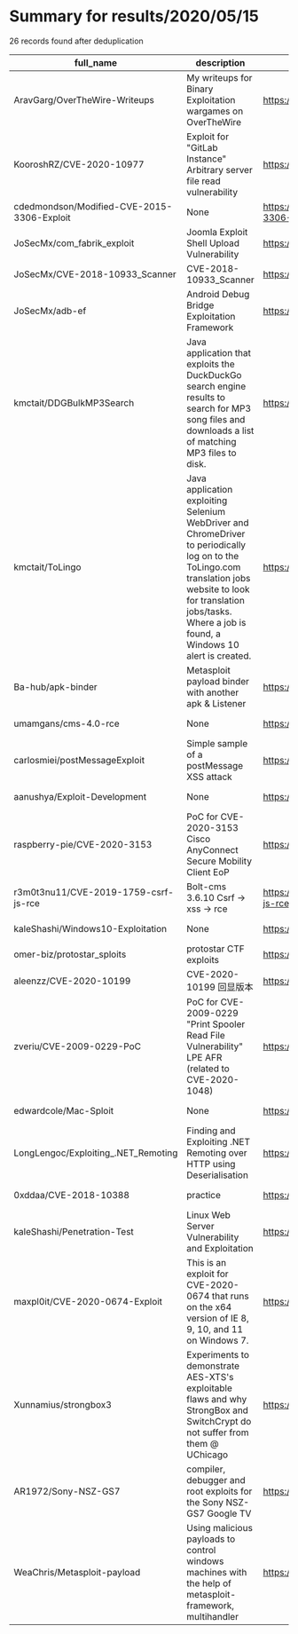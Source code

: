 
# Summary for results/2020/05/15
    
26 records found after deduplication

| full_name | description | html_url | matched_list | matched_count | pushed_at | size | stargazers_count | language | forks_count |
|--------------------------------------------|-----------------------------------------------------------------------------------------------------------------------------------------------------------------------------------------------------------------------------|---------------------------------------------------------------|---------------------------------------------|-----------------|---------------------------|--------|--------------------|------------|---------------|
| AravGarg/OverTheWire-Writeups | My writeups for Binary Exploitation wargames on OverTheWire | https://github.com/AravGarg/OverTheWire-Writeups | ['exploit'] | 1 | 2020-05-15 17:42:08+00:00 | 6 | 2 | C | 1 |
| KooroshRZ/CVE-2020-10977 | Exploit for "GitLab Instance" Arbitrary server file read vulnerability | https://github.com/KooroshRZ/CVE-2020-10977 | ['cve-2', 'exploit'] | 2 | 2020-05-15 08:30:48+00:00 | 7 | 4 | Python | 0 |
| cdedmondson/Modified-CVE-2015-3306-Exploit | None | https://github.com/cdedmondson/Modified-CVE-2015-3306-Exploit | ['cve-2', 'exploit'] | 2 | 2020-05-15 18:12:20+00:00 | 120 | 0 | Python | 0 |
| JoSecMx/com_fabrik_exploit | Joomla Exploit Shell Upload Vulnerability | https://github.com/JoSecMx/com_fabrik_exploit | ['exploit'] | 1 | 2020-05-15 17:22:51+00:00 | 10 | 1 | Python | 1 |
| JoSecMx/CVE-2018-10933_Scanner | CVE-2018-10933_Scanner | https://github.com/JoSecMx/CVE-2018-10933_Scanner | ['cve-2'] | 1 | 2020-05-15 17:20:23+00:00 | 17 | 0 | Python | 0 |
| JoSecMx/adb-ef | Android Debug Bridge Exploitation Framework | https://github.com/JoSecMx/adb-ef | ['exploit'] | 1 | 2020-05-15 17:08:47+00:00 | 4 | 1 | Python | 0 |
| kmctait/DDGBulkMP3Search | Java application that exploits the DuckDuckGo search engine results to search for MP3 song files and downloads a list of matching MP3 files to disk. | https://github.com/kmctait/DDGBulkMP3Search | ['exploit'] | 1 | 2020-05-15 16:17:31+00:00 | 19 | 0 | Java | 0 |
| kmctait/ToLingo | Java application exploiting Selenium WebDriver and ChromeDriver to periodically log on to the ToLingo.com translation jobs website to look for translation jobs/tasks. Where a job is found, a Windows 10 alert is created. | https://github.com/kmctait/ToLingo | ['exploit'] | 1 | 2020-05-15 16:11:17+00:00 | 13699 | 0 | Java | 0 |
| Ba-hub/apk-binder | Metasploit payload binder with another apk & Listener | https://github.com/Ba-hub/apk-binder | ['metasploit module OR metasploit payload'] | 1 | 2020-05-15 15:59:16+00:00 | 6 | 0 | Shell | 1 |
| umamgans/cms-4.0-rce | None | https://github.com/umamgans/cms-4.0-rce | ['rce'] | 1 | 2020-05-15 13:26:46+00:00 | 2 | 0 | PHP | 0 |
| carlosmiei/postMessageExploit | Simple sample of a postMessage XSS attack | https://github.com/carlosmiei/postMessageExploit | ['exploit'] | 1 | 2020-05-15 13:46:46+00:00 | 4 | 1 | HTML | 0 |
| aanushya/Exploit-Development | None | https://github.com/aanushya/Exploit-Development | ['exploit'] | 1 | 2020-05-15 15:00:09+00:00 | 28 | 0 | | 0 |
| raspberry-pie/CVE-2020-3153 | PoC for CVE-2020-3153 Cisco AnyConnect Secure Mobility Client EoP | https://github.com/raspberry-pie/CVE-2020-3153 | ['cve poc', 'cve-2'] | 2 | 2020-05-15 11:42:12+00:00 | 47 | 0 | C# | 0 |
| r3m0t3nu11/CVE-2019-1759-csrf-js-rce | Bolt-cms 3.6.10 Csrf -> xss -> rce | https://github.com/r3m0t3nu11/CVE-2019-1759-csrf-js-rce | ['cve-2', 'rce'] | 2 | 2020-05-15 11:11:11+00:00 | 9 | 0 | JavaScript | 1 |
| kaleShashi/Windows10-Exploitation | None | https://github.com/kaleShashi/Windows10-Exploitation | ['exploit'] | 1 | 2020-05-15 10:26:55+00:00 | 808 | 0 | | 0 |
| omer-biz/protostar_sploits | protostar CTF exploits | https://github.com/omer-biz/protostar_sploits | ['exploit', 'sploit'] | 2 | 2020-05-15 11:46:47+00:00 | 23 | 0 | Python | 0 |
| aleenzz/CVE-2020-10199 | CVE-2020-10199 回显版本 | https://github.com/aleenzz/CVE-2020-10199 | ['cve-2'] | 1 | 2020-05-15 06:18:18+00:00 | 27 | 31 | Python | 9 |
| zveriu/CVE-2009-0229-PoC | PoC for CVE-2009-0229 "Print Spooler Read File Vulnerability" LPE AFR (related to CVE-2020-1048) | https://github.com/zveriu/CVE-2009-0229-PoC | ['cve poc', 'cve-2', 'vulnerability poc'] | 3 | 2020-05-15 11:32:42+00:00 | 9 | 2 | | 1 |
| edwardcole/Mac-Sploit | None | https://github.com/edwardcole/Mac-Sploit | ['sploit'] | 1 | 2020-05-15 15:48:23+00:00 | 2 | 0 | HTML | 0 |
| LongLengoc/Exploiting_.NET_Remoting | Finding and Exploiting .NET Remoting over HTTP using Deserialisation | https://github.com/LongLengoc/Exploiting_.NET_Remoting | ['exploit'] | 1 | 2020-05-15 07:41:26+00:00 | 4104 | 0 | C# | 0 |
| 0xddaa/CVE-2018-10388 | practice | https://github.com/0xddaa/CVE-2018-10388 | ['cve-2'] | 1 | 2020-05-15 16:36:46+00:00 | 52 | 1 | C++ | 2 |
| kaleShashi/Penetration-Test | Linux Web Server Vulnerability and Exploitation | https://github.com/kaleShashi/Penetration-Test | ['exploit'] | 1 | 2020-05-15 10:06:54+00:00 | 15137 | 1 | | 0 |
| maxpl0it/CVE-2020-0674-Exploit | This is an exploit for CVE-2020-0674 that runs on the x64 version of IE 8, 9, 10, and 11 on Windows 7. | https://github.com/maxpl0it/CVE-2020-0674-Exploit | ['cve-2', 'exploit'] | 2 | 2020-05-15 09:03:36+00:00 | 10 | 195 | HTML | 68 |
| Xunnamius/strongbox3 | Experiments to demonstrate AES-XTS's exploitable flaws and why StrongBox and SwitchCrypt do not suffer from them @ UChicago | https://github.com/Xunnamius/strongbox3 | ['exploit'] | 1 | 2020-05-15 21:11:35+00:00 | 28 | 1 | Python | 0 |
| AR1972/Sony-NSZ-GS7 | compiler, debugger and root exploits for the Sony NSZ-GS7 Google TV | https://github.com/AR1972/Sony-NSZ-GS7 | ['exploit'] | 1 | 2020-05-15 01:08:12+00:00 | 174657 | 1 | C | 1 |
| WeaChris/Metasploit-payload | Using malicious payloads to control windows machines with the help of metasploit-framework, multihandler | https://github.com/WeaChris/Metasploit-payload | ['metasploit module OR metasploit payload'] | 1 | 2020-05-15 23:44:20+00:00 | 1378 | 0 | | 0 |
